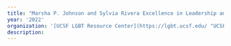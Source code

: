 ```yaml
---
title: "Marsha P. Johnson and Sylvia Rivera Excellence in Leadership and Activism Award"
year: '2022'
organization: '[UCSF LGBT Resource Center](https://lgbt.ucsf.edu/ "UCSF LGBT Resource Center (opens in new window)"){:target="_blank"}'
description:
---
```

